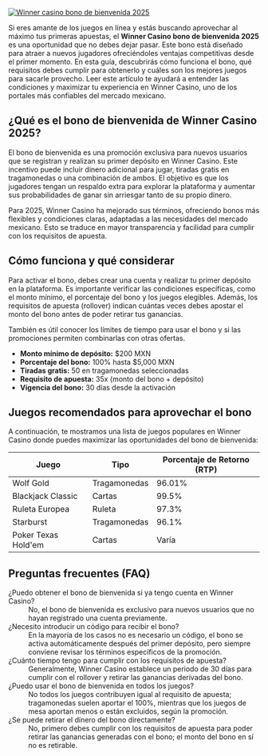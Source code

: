 [![Winner casino bono de bienvenida 2025](https://123-caf.pages.dev/gitsignup.png)](https://vrmoo.ru/Bt82HjjY)

<p>Si eres amante de los juegos en línea y estás buscando aprovechar al máximo tus primeras apuestas, el <strong>Winner Casino bono de bienvenida 2025</strong> es una oportunidad que no debes dejar pasar. Este bono está diseñado para atraer a nuevos jugadores ofreciéndoles ventajas competitivas desde el primer momento. En esta guía, descubrirás cómo funciona el bono, qué requisitos debes cumplir para obtenerlo y cuáles son los mejores juegos para sacarle provecho. Leer este artículo te ayudará a entender las condiciones y maximizar tu experiencia en Winner Casino, uno de los portales más confiables del mercado mexicano.</p>  <h2>¿Qué es el bono de bienvenida de Winner Casino 2025?</h2> <p>El bono de bienvenida es una promoción exclusiva para nuevos usuarios que se registran y realizan su primer depósito en Winner Casino. Este incentivo puede incluir dinero adicional para jugar, tiradas gratis en tragamonedas o una combinación de ambos. El objetivo es que los jugadores tengan un respaldo extra para explorar la plataforma y aumentar sus probabilidades de ganar sin arriesgar tanto de su propio dinero.</p> <p>Para 2025, Winner Casino ha mejorado sus términos, ofreciendo bonos más flexibles y condiciones claras, adaptadas a las necesidades del mercado mexicano. Esto se traduce en mayor transparencia y facilidad para cumplir con los requisitos de apuesta.</p>  <h2>Cómo funciona y qué considerar</h2> <p>Para activar el bono, debes crear una cuenta y realizar tu primer depósito en la plataforma. Es importante verificar las condiciones específicas, como el monto mínimo, el porcentaje del bono y los juegos elegibles. Además, los requisitos de apuesta (rollover) indican cuántas veces debes apostar el monto del bono antes de poder retirar tus ganancias.</p> <p>También es útil conocer los límites de tiempo para usar el bono y si las promociones permiten combinarlas con otras ofertas.</p>  <ul>   <li><strong>Monto mínimo de depósito:</strong> $200 MXN</li>   <li><strong>Porcentaje del bono:</strong> 100% hasta $5,000 MXN</li>   <li><strong>Tiradas gratis:</strong> 50 en tragamonedas seleccionadas</li>   <li><strong>Requisito de apuesta:</strong> 35x (monto del bono + depósito)</li>   <li><strong>Vigencia del bono:</strong> 30 días desde la activación</li> </ul>  <h2>Juegos recomendados para aprovechar el bono</h2> <p>A continuación, te mostramos una lista de juegos populares en Winner Casino donde puedes maximizar las oportunidades del bono de bienvenida:</p> <table>   <thead>     <tr>       <th>Juego</th>       <th>Tipo</th>       <th>Porcentaje de Retorno (RTP)</th>     </tr>   </thead>   <tbody>     <tr>       <td>Wolf Gold</td>       <td>Tragamonedas</td>       <td>96.01%</td>     </tr>     <tr>       <td>Blackjack Classic</td>       <td>Cartas</td>       <td>99.5%</td>     </tr>     <tr>       <td>Ruleta Europea</td>       <td>Ruleta</td>       <td>97.3%</td>     </tr>     <tr>       <td>Starburst</td>       <td>Tragamonedas</td>       <td>96.1%</td>     </tr>     <tr>       <td>Poker Texas Hold'em</td>       <td>Cartas</td>       <td>Varía</td>     </tr>   </tbody> </table>  <h2>Preguntas frecuentes (FAQ)</h2>  <dl>   <dt>¿Puedo obtener el bono de bienvenida si ya tengo cuenta en Winner Casino?</dt>   <dd>No, el bono de bienvenida es exclusivo para nuevos usuarios que no hayan registrado una cuenta previamente.</dd>    <dt>¿Necesito introducir un código para recibir el bono?</dt>   <dd>En la mayoría de los casos no es necesario un código, el bono se activa automáticamente después del primer depósito, pero siempre conviene revisar los términos específicos de la promoción.</dd>    <dt>¿Cuánto tiempo tengo para cumplir con los requisitos de apuesta?</dt>   <dd>Generalmente, Winner Casino establece un periodo de 30 días para cumplir con el rollover y retirar las ganancias derivadas del bono.</dd>    <dt>¿Puedo usar el bono de bienvenida en todos los juegos?</dt>   <dd>No todos los juegos contribuyen igual al requisito de apuesta; tragamonedas suelen aportar el 100%, mientras que los juegos de mesa aportan menos o están excluidos, según la promoción.</dd>    <dt>¿Se puede retirar el dinero del bono directamente?</dt>   <dd>No, primero debes cumplir con los requisitos de apuesta para poder retirar las ganancias generadas con el bono; el monto del bono en sí no es retirable.</dd> </dl>
